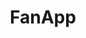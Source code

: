 ---
title: FanApp
description: The FanApp is a mobile application that helps engage with your soccer fans by letting them create images with paints in their face. This application was developed with all native frameworks and is available for <a class="link-color" href="https&#58;//itunes.apple.com/" target="_blank">iOS</a> and <a class="link-color" href="https&#58;//play.google.com/" target="_blank">Android</a>.
filter: mobile
image_path: /assets/img/portfolio/2.jpg
---